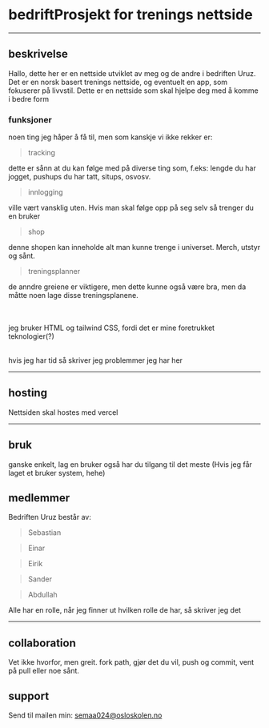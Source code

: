# bedriftProsjekt for trenings nettside
 
 ---

 ## beskrivelse

 Hallo, dette her er en nettside utviklet av meg og de andre i bedriften Uruz. Det er en norsk basert trenings nettside, og eventuelt en app, som fokuserer på livvstil. Dette er en nettside som skal hjelpe deg med å komme i bedre form

 ### funksjoner

 noen ting jeg håper å få til, men som kanskje vi ikke rekker er:

 >tracking

dette er sånn at du kan følge med på diverse ting som, f.eks: lengde du har jogget, pushups du har tatt, situps, osvosv.

>innlogging

ville vært vansklig uten. Hvis man skal følge opp på seg selv så trenger du en bruker

>shop

denne shopen kan inneholde alt man kunne trenge i universet. Merch, utstyr og sånt.

>treningsplanner

de anndre greiene er viktigere, men dette kunne også være bra, men da måtte noen lage disse treningsplanene. 

<br>
<br>
jeg bruker HTML og tailwind CSS, fordi det er mine foretrukket teknologier(?)

<br>hvis jeg har tid så skriver jeg problemmer jeg har her

---

## hosting

Nettsiden skal hostes med vercel

---

## bruk

ganske enkelt, lag en bruker også har du tilgang til det meste (Hvis jeg får laget et bruker system, hehe)

## medlemmer 

Bedriften Uruz består av:

>Sebastian

>Einar

>Eirik

>Sander

>Abdullah

Alle har en rolle, når jeg finner ut hvilken rolle de har, så skriver jeg det

---

## collaboration

Vet ikke hvorfor, men greit.
fork path, gjør det du vil, push og commit, vent på pull eller noe sånt.

## support

Send til mailen min: semaa024@osloskolen.no
